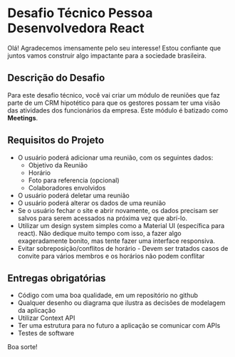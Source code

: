 # Desafio Técnico Pessoa Desenvolvedora React

Olá!
Agradecemos imensamente pelo seu interesse! Estou confiante que juntos vamos construir algo impactante para a sociedade brasileira.


## Descrição do Desafio

Para este desafio técnico, você vai criar um módulo de reuniões que faz parte de um CRM hipotético para que os gestores possam ter uma visão das atividades dos funcionários da empresa. Este módulo é batizado como **Meetings**.


## Requisitos do Projeto

* O usuário poderá adicionar uma reunião, com os seguintes dados:
    * Objetivo da Reunião
    * Horário
    * Foto para referencia (opcional)
    * Colaboradores envolvidos
* O usuário poderá deletar uma reunião
* O usuário poderá alterar os dados de uma reunião
* Se o usuário fechar o site e abrir novamente, os dados precisam ser salvos para serem acessados na próxima vez que abrí-lo.
* Utilizar um design system simples como a Material UI (específica para react). Não dedique muito tempo com isso, a fazer algo exageradamente bonito, mas tente fazer uma interface responsiva.
* Evitar sobreposição/conflitos de horário - Devem ser tratados casos de convite para vários membros e os horários não podem conflitar


## Entregas obrigatórias

* Código com uma boa qualidade, em um repositório no github
* Qualquer desenho ou diagrama que ilustra as decisões de modelagem da aplicação
* Utilizar Context API
* Ter uma estrutura para no futuro a aplicação se comunicar com APIs
* Testes de software

Boa sorte!
